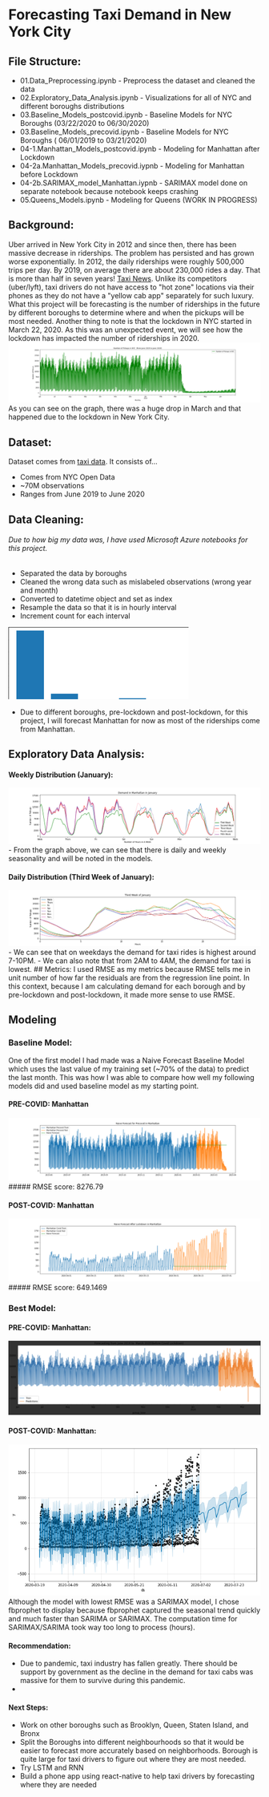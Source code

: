 # Forecasting Taxi Demand in New York City

## File Structure:
- 01.Data_Preprocessing.ipynb - Preprocess the dataset and cleaned the data
- 02.Exploratory_Data_Analysis.ipynb - Visualizations for all of NYC and different boroughs distributions
- 03.Baseline_Models_postcovid.ipynb - Baseline Models for NYC Boroughs (03/22/2020 to 06/30/2020)
- 03.Baseline_Models_precovid.ipynb  - Baseline Models for NYC Boroughs ( 06/01/2019 to 03/21/2020)
- 04-1.Manhattan_Models_postcovid.ipynb - Modeling for Manhattan after Lockdown 
- 04-2a.Manhattan_Models_precovid.iypnb - Modeling for Manhattan before Lockdown
- 04-2b.SARIMAX_model_Manhattan.iypnb - SARIMAX model done on separate notebook because notebook keeps crashing
- 05.Queens_Models.ipynb - Modeling for Queens (WORK IN PROGRESS)

## Background:
Uber arrived in New York City in 2012 and since then, there has been massive decrease in riderships. The problem has persisted and has grown worse exponentially. In 2012, the daily riderships were roughly 500,000 trips per day. By 2019, on average there are about 230,000 rides a day. That is more than half in seven years! [Taxi News](https://www.nydailynews.com/new-york/ny-medallion-foreclosures-taxi-bailout-plan-uber-lyft-20200130-s2mjkhjubzgptdxasoxddwdote-story.html "news source"). Unlike its competitors (uber/lyft), taxi drivers do not have access to "hot zone" locations via their phones as they do not have a "yellow cab app" separately for such luxury. What this project will be forecasting is the number of riderships in the future by different boroughs to determine where and when the pickups will be most needed. Another thing to note is that the lockdown in NYC started in March 22, 2020. As this was an unexpected event, we will see how the lockdown has impacted the number of riderships in 2020. 
<img src="./images/nyc_distribution.png">
As you can see on the graph, there was a huge drop in March and that happened due to the lockdown in New York City.

## Dataset:
Dataset comes from [taxi data](https://www1.nyc.gov/site/tlc/about/tlc-trip-record-data.page "Taxi Dataset in NYC [nyc.gov]").
It consists of...
- Comes from NYC Open Data
- ~70M observations
- Ranges from June 2019 to June 2020

## Data Cleaning:
###### Due to how big my data was, I have used Microsoft Azure notebooks for this project. 
- Separated the data by boroughs
- Cleaned the wrong data such as mislabeled observations (wrong year and month)
- Converted to datetime object and set as index
- Resample the data so that it is in hourly interval
- Increment count for each interval

<img alt="boroughs dist" src="./images/distribution_boroughs_bar.png" >


- Due to different boroughs, pre-lockdown and post-lockdown, for this project, I will forecast Manhattan for now as most of the riderships come from Manhattan. 

## Exploratory Data Analysis: 
#### Weekly Distribution (January):
<img alt="boroughs dist" src="./images/weekly_distribution.png">
- From the graph above, we can see that there is daily and weekly seasonality and will be noted in the models.

#### Daily Distribution (Third Week of January):

<img alt="boroughs dist" src="./images/january_daily.png" >
- We can see that on weekdays the demand for taxi rides is highest around 7-10PM.   
- We can also note that from 2AM to 4AM, the demand for taxi is lowest. 
## Metrics:
I used RMSE as my metrics because RMSE tells me in unit number of how far the residuals are from the regression line point. In this context, because I am calculating demand for each borough and by pre-lockdown and post-lockdown, it made more sense to use RMSE. 

## Modeling
### Baseline Model:
One of the first model I had made was a Naive Forecast Baseline Model which uses the last value of my training set (~70% of the data) to predict the last month. This was how I was able to compare how well my following models did and used baseline model as my starting point.

#### PRE-COVID: Manhattan 
<img alt="naive_precod" src="./images/naive_precovid.png">
##### RMSE score: 8276.79



#### POST-COVID: Manhattan
<img alt="naive_covid" src="./images/naive_covid.png">
##### RMSE score: 649.1469


### Best Model:
#### PRE-COVID: Manhattan: 
<img alt="naive_covid" src="./images/bestmodel.jpg">

#### POST-COVID: Manhattan: 
<img alt="fb_prophet" src="./images/fb_prophet_post.png">
Although the model with lowest RMSE was a SARIMAX model, I chose fbprophet to display because fbprophet captured the seasonal trend quickly and much faster than SARIMA or SARIMAX. The computation time for SARIMAX/SARIMA took way too long to process (hours). 


#### Recommendation:
- Due to pandemic, taxi industry has fallen greatly. There should be support by government as the decline in the demand for taxi cabs was massive for them to survive during this pandemic. 
- 


#### Next Steps:
- Work on other boroughs such as Brooklyn, Queen, Staten Island, and Bronx
- Split the Boroughs into different neighbourhoods so that it would be easier to forecast more accurately based on neighborhoods. Borough is quite large for taxi drivers to figure out where they are most needed.
- Try LSTM and RNN
- Build a phone app using react-native to help taxi drivers by forecasting where they are needed


